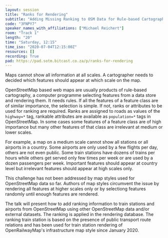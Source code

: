 ```yaml
---
layout: session
title: "Ranks for Rendering"
subtitle: "Adding Missing Ranking to OSM Data for Rule-based Cartography"
code: "3FNPY7"
speaker_names_with_affiliations: ["Michael Reichert"]
room: "Track 1"
length: "20"
time: "Saturday, 12:15"
time_iso: "2020-07-04T12:15:00Z"
resources: []
recording: True
pad: https://pad.sotm.bitcast.co.za/p/ranks-for-rendering
---
```

Maps cannot show all information at all scales. A cartographer needs to decided which features should appear at which scale on the map.

OpenStreetMap based web maps are usually products of rule-based cartography, a computer programme selecting features from a data store and rendering them. It needs rules. If all the features of a feature class are of similar importance, the selection is simple. If not, ranks or attributes to be used for ranking are required. Ranks are assigned to roads as values of the `highway=*` tag, rankable attributes are available as `population=*` tags in OpenStreetMap. 
In some cases some features of a feature class are of high importance but many other features of that class are irrelevant at medium or lower scales.

For example, a map on a medium scale cannot show all stations or all airports in a country. Some airports are only used by a few flights per day, others are not even public. Some train stations have dozens of trains per hours while others get served only few times per week or are used by a dozen passengers per week. Important features should appear at country level but irrelevant features should appear at high scales only.

This challenge has not been addressed by map styles used for OpenStreetMap data so far. Authors of map styles circumvent the issue by rendering all features at higher scales only or by selectiong features randomly until enough features are rendered.

The talk will present how to add ranking information to train stations and airports from OpenStreetMap using other OpenStreetMap data and/or external datasets. The ranking is applied in the rendering database. The ranking train station is based on the presence of public transport route relations and has been used for train station rendering of OpenRailwayMap's infrastructure map style since January 2020.
